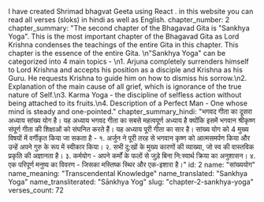I have created Shrimad bhagvat Geeta using React . in this website you can read all verses (sloks) in hindi as well as English.
chapter_number: 2
chapter_summary: "The second chapter of the Bhagavad Gita is \"Sankhya Yoga\". This is the most important chapter of the Bhagavad Gita as Lord Krishna condenses the teachings of the entire Gita in this chapter. This chapter is the essence of the entire Gita. \n\"Sankhya Yoga\" can be categorized into 4 main topics - \n1. Arjuna completely surrenders himself to Lord Krishna and accepts his position as a disciple and Krishna as his Guru. He requests Krishna to guide him on how to dismiss his sorrow.\n2. Explanation of the main cause of all grief, which is ignorance of the true nature of Self.\n3. Karma Yoga - the discipline of selfless action without being attached to its fruits.\n4. Description of a Perfect Man - One whose mind is steady and one-pointed."
chapter_summary_hindi: "भगवद गीता का दूसरा अध्याय सांख्य योग है। यह अध्याय भगवद गीता का सबसे महत्वपूर्ण अध्याय है क्योंकि इसमें भगवान श्रीकृष्ण संपूर्ण गीता की शिक्षाओं को संघनित करते हैं। यह अध्याय पूरी गीता का सार है। सांख्य योग को 4 मुख्य विषयों में वर्गीकृत किया जा सकता है - १. अर्जुन ने पूरी तरह से भगवान कृष्ण को आत्मसमर्पण किया और उन्हें अपने गुरु के रूप में स्वीकार किया। २. सभी दु:खों के मुख्य कारणों की व्याख्या, जो स्व की वास्तविक प्रकृति की अज्ञानता है। ३. कर्मयोग - अपने कर्मों के फलों से जुड़े बिना नि:स्वार्थ क्रिया का अनुशासन। ४. एक परिपूर्ण मनुष्य का विवरण - जिसका मस्तिष्क स्थिर और एक-इशारा है।"
id: 2
name: "सांख्ययोग"
name_meaning: "Transcendental Knowledge"
name_translated: "Sankhya Yoga"
name_transliterated: "Sānkhya Yog"
slug: "chapter-2-sankhya-yoga"
verses_count: 72